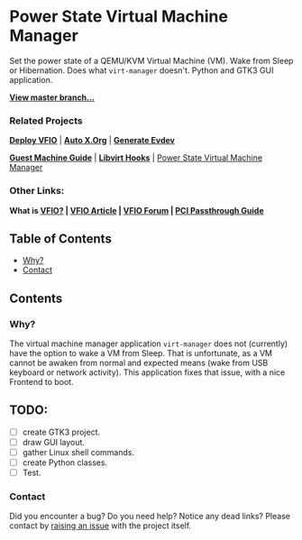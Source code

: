 # Power State Virtual Machine Manager
Set the power state of a QEMU/KVM Virtual Machine (VM). Wake from Sleep or Hibernation. Does what `virt-manager` doesn't. Python and GTK3 GUI application.

**[View master branch...](/../../../tree/master)**

### Related Projects
**[Deploy VFIO](/../../../../deploy-VFIO)** | **[Auto X.Org](/../../../../auto-xorg)** | **[Generate Evdev](/../../../../generate-evdev)**

**[Guest Machine Guide](/../../../../guest-machine-guide)** | **[Libvirt Hooks](/../../../../libvirt-hooks)** | [Power State Virtual Machine Manager](/../../../../powerstate-virtmanager)

### Other Links:
**What is [VFIO?](#VFIO) | [VFIO Article](https://www.kernel.org/doc/html/latest/driver-api/vfio.html) | [VFIO Forum](https://old.reddit.com/r/VFIO) | [PCI Passthrough Guide](https://wiki.archlinux.org/title/PCI_passthrough_via_OVMF)**

## Table of Contents
- [Why?](#why)
- [Contact](#contact)

## Contents
### Why?
The virtual machine manager application `virt-manager` does not (currently) have the option to wake a VM from Sleep.
That is unfortunate, as a VM cannot be awaken from normal and expected means (wake from USB keyboard or network activity).
This application fixes that issue, with a nice Frontend to boot.

## TODO:
- [ ] create GTK3 project.
- [ ] draw GUI layout.
- [ ] gather Linux shell commands.
- [ ] create Python classes.
- [ ] Test.

### Contact
Did you encounter a bug? Do you need help? Notice any dead links? Please contact by [raising an issue](https://github.com/portellam/powerstate-virtmanager/issues) with the project itself.
